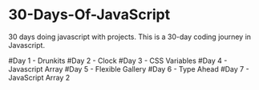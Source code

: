 # 30-Days-Of-JavaScript
30 days doing javascript with projects.
This is a 30-day coding journey in Javascript.

#Day 1 - Drunkits
#Day 2 - Clock
#Day 3 - CSS Variables
#Day 4 - Javascript Array
#Day 5 - Flexible Gallery
#Day 6 - Type Ahead
#Day 7 - JavaScript Array 2
